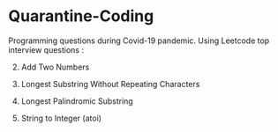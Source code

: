 # Quarantine-Coding
Programming questions during Covid-19 pandemic. Using Leetcode top interview questions :

2. Add Two Numbers

3. Longest Substring Without Repeating Characters    

5. Longest Palindromic Substring    

8. String to Integer (atoi)
